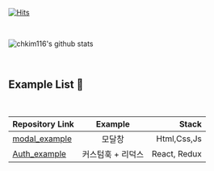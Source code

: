[![Hits](https://hits.seeyoufarm.com/api/count/incr/badge.svg?url=https%3A%2F%2Fgithub.com%2Fchkim116%2F&count_bg=%2329495E&title_bg=%23DF620B&icon=&icon_color=%23DF5E15&title=hits&edge_flat=true)](https://hits.seeyoufarm.com)

<br>

![chkim116's github stats](https://github-readme-stats.vercel.app/api?username=chkim116&show_icons=true)

<br>

##  Example List :speech_balloon:
<br>

| Repository Link  | Example | Stack |
|---|:---:|---:|
| [modal_example](https://github.com/chkim116/modal_example)  | 모달창 | Html,Css,Js |
| [Auth_example](https://github.com/chkim116/Auth_example)  | 커스텀훅 + 리덕스 | React, Redux |
